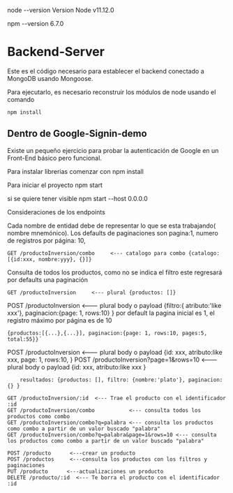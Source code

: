 node --version
Version Node
v11.12.0

npm --version
6.7.0



# Backend-Server

Este es el código necesario para establecer el backend conectado a MongoDB usando Mongoose.

Para ejecutarlo, es necesario reconstruir los módulos de node usando el comando

```
npm install
```

## Dentro de Google-Signin-demo
Existe un pequeño ejercicio para probar la autenticación de Google en un Front-End básico pero funcional.

Para instalar librerias comenzar con
npm install

Para iniciar el proyecto
npm start

si se quiere tener visible
npm start --host 0.0.0.0



Consideraciones de  los endpoints


Cada nombre de entidad debe de representar lo que se esta trabajando( nombre mnemónico).
Los defaults de paginaciones son pagina:1, numero de registros por página: 10,
```
GET /productoInversion/combo     <--- catalogo para combo {catalogo: [{id:xxx, nombre:yyy}, {}]}
```
Consulta de todos los productos, como no se indica el filtro este regresará por defaults una paginación
```
GET /productoInversion     <--- plural {productos: []}
```
POST /productoInversion     <--- plural body o payload {filtro:{ atributo:'like xxx'}, paginacion:{page: 1, rows:10} }
por default la pagina inicial es 1, el registro máximo por página es de 10
```
{productos:[{...},{...}], paginacion:{page: 1, rows:10, pages:5, total:55}}´
```
POST /productoInversion     <--- plural body o payload {id: xxx, atributo:like xxx, page: 1, rows:10, }
POST /productoInversion?page=1&rows=10     <--- plural body o payload {id: xxx, atributo:like xxx }
```
    resultados: {productos: [], filtro: {nombre:'plato'}, paginacion:{} }
```

```
GET /productoInversion/:id  <--- Trae el producto con el identificador :id
GET /productoInversion/combo           <--- consulta todos los productos como combo
GET /productoInversion/combo?q=palabra <--- consulta los productos como combo a partir de un valor buscado "palabra"
GET /productoInversion/combo?q=palabra&page=1&rows=10 <--- consulta los productos como combo a partir de un valor buscado "palabra"

POST /producto      <---crear un producto
POST /productos     <---consulta los productos con los filtros y paginaciones
PUT /producto      <---actualizaciones un producto
DELETE /producto/:id  <--- Te borra el producto con el identificador :id
```